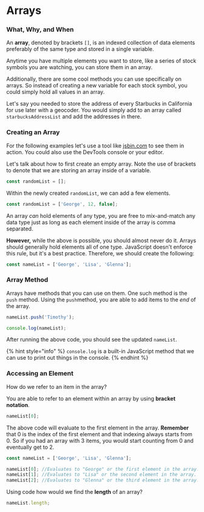 # Arrays

### What, Why, and When

An **array**, denoted by brackets `[]`, is an indexed collection of data elements preferably of the same type and stored in a single variable. 

Anytime you have multiple elements you want to store, like a series of stock symbols you are watching, you can store them in an array. 

Additionally, there are some cool methods you can use specifically on arrays. So instead of creating a new variable for each stock symbol, you could simply hold all values in an array.

Let's say you needed to store the address of every Starbucks in California for use later with a geocoder. You would simply add to an array called `starbucksAddressList` and add the addresses in there.

### Creating an Array

For the following examples let's use a tool like [jsbin.com](www.jsbin.com) to see them in action. You could also use the DevTools console or your editor.

Let's talk about how to first create an empty array. Note the use of brackets to denote that we are storing an array inside of a variable.

```javascript
const randomList = [];
```

Within the newly created `randomList`, we can add a few elements.

```javascript
const randomList = ['George', 12, false];
```

An array _can_ hold elements of any type, you are free to mix-and-match any data type just as long as each element inside of the array is comma separated.

**However,** while the above is possible, you should almost never do it. Arrays should generally hold elements all of one type. JavaScript doesn't enforce this rule, but it's a best practice. Therefore, we should create the following:

```javascript
const nameList = ['George', 'Lisa', 'Glenna'];
```

### Array Method

Arrays have methods that you can use on them. One such method is the `push` method. Using the `push`method, you are able to add items to the _end_ of the array.

```javascript
nameList.push('Timothy');

console.log(nameList);
```

After running the above code, you should see the updated `nameList`. 

{% hint style="info" %}
`console.log` is a built-in JavaScript method that we can use to print out things in the console.
{% endhint %}

### Accessing an Element

How do we refer to an item in the array?

You are able to refer to an element within an array by using **bracket notation**.

```javascript
nameList[0];
```

The above code will evaluate to the first element in the array. **Remember** that 0 is the index of the first element and that indexing always starts from 0. So if you had an array with 3 items, you would start counting from 0 and eventually get to 2.

```javascript
const nameList = ['George', 'Lisa', 'Glenna'];

nameList[0]; //Evaluates to "George" or the first element in the array.
nameList[1]; //Evaluates to "Lisa" or the second element in the array.
nameList[2]; //Evaluates to "Glenna" or the third element in the array.
```

Using code how would we find the **length** of an array?

```javascript
nameList.length;
```

